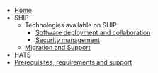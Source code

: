 - [Home](/)
- SHIP
    - Technologies available on SHIP
        - [Software deployment and collaboration](software_more.md)
        - [Security management](security_more.md)
    - [Migration and Support](migration_support.md)
- [HATS](hats_more.md)
- [Prerequisites, requirements and support](prerequisites.md)